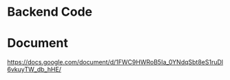# Backend Code

# Document
https://docs.google.com/document/d/1FWC9HWRoB5Ia_0YNdqSbt8eS1ruDl6vkuyTW_db_hHE/
